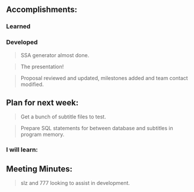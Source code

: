 ## Accomplishments:
### Learned
>

### Developed
>SSA generator almost done.

>The presentation!

>Proposal reviewed and updated, milestones added and team contact modified.

## Plan for next week:
>Get a bunch of subtitle files to test.

>Prepare SQL statements for between database and subtitles in program memory.

### I will learn:
> 

## Meeting Minutes:
> slz and 777 looking to assist in development.
